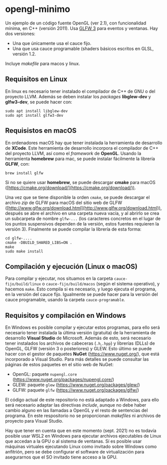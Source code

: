 # opengl-minimo

Un ejemplo de un código fuente OpenGL (ver 2.1), con funcionalidad mínima, en C++ (versión 2011).
Usa [GLFW 3](https://github.com/glfw/glfw) para eventos y ventanas. Hay dos versiones:

* Una que únicamente usa el cauce fijo.
* Una que usa cauce programable (shaders básicos escritos en GLSL, versión 1.2.

Incluye _makefile_ para macos y linux.

## Requisitos en Linux

En linux es necesario tener instalado el compilador de C++ de GNU o del proyecto LLVM.
Además se deben instalar los _packages_ **libglew-dev** y **glfw3-dev**, se puede hacer con:

```
sudo apt install libglew-dev
sudo apt install glfw3-dev
```

## Requisistos en macOS

En ordenadores macOS hay que tener instalada la herramienta de desarrollo de **XCode**.
Este herramienta de desarrollo incorpora el compilador de C++ del proyecto LLVM, así como el _framework_ de **OpenGL**.
Usando la herramienta **homebrew** para mac, se puede instalar fácilmente la librería **GLFW**, con:

```
brew install glfw
```

Si no se quiere usar **homebrew**, se puede descargar **cmake** para macOS ([https://cmake.org/download/](https://cmake.org/download/)).

Una vez que se tiene disponible la orden `cmake`, se puede descargar el archivo _zip_ de GLFW para macOS del sitio web de GLFW ([http://www.glfw.org/download.html](http://www.glfw.org/download.html)), después se abre el archivo en una carpeta nueva vacía, y al abrirlo se crea un subcarpeta de nombre `glfw-...` (los caracteres concretos en el lugar de los puntos suspensivos dependen de la versión, estos fuentes requieren la versión 3). Finalmente se puede compilar la librería de esta forma:

```
cd glfw-....
cmake -DBUILD_SHARED_LIBS=ON .
make
sudo make install
```

## Compilación y ejecución (Linux o macOS)

Para compilar y ejecutar, nos situamos en la carpeta `cauce-fijo/build/linux` o `cauce-fijo/build/macos` (según el sistema operativo), y hacemos `make`. Esto compila si es necesario, y luego ejecuta el programa, en la versión del cauce fijo. Igualmente se puede hacer para la versión del cauce programable, usando la carpeta `cauce-programable`.

## Requisitos y compilación en Windows

En Windows es posible compilar y ejecutar estos programas, para ello será necesario tener instalada la última versión (gratuita) de la herramienta de desarrollo **Visual Studio** de Microsoft. Además de esto, será necesario tener instalados los archivos de cabeceras (`.h`,`.hpp`) y librerías (DLLs) de OpenGL, GLFW (versión 3 o posteriores) y GLEW. Esto último se puede hacer con el gestor de paquetes **NuGet** (https://www.nuget.org/), que está incorporado a Visual Studio. Para más detalles se puede consultar las páginas de estos paquetes en el sitio web de NuGet:

* OpenGL: paquete `nupengl.core` (https://www.nuget.org/packages/nupengl.core/)
* GLEW: paquete `glew` (https://www.nuget.org/packages/glew/)
* GLFW: paquete `glfw` (https://www.nuget.org/packages/glfw/)

El código actual de este repositorio no está adaptado a Windows, para ello será necesario adaptar las directivas _include_, aunque no debe haber cambio alguno en las llamadas a OpenGL y el resto de sentencias del programa. En este respositorio no se proporcionan _makefiles_ ni archivos de proyecto para Visual Studio.

Hay que tener en cuenta que en este momento (sept. 2021) no es todavía posible usar WSL2 en Windows para ejecutar archivos ejecutables de Linux que accedan a la GPU o al sistema de ventanas. Sí es posible usar máquinas virtuales ejecutando Linux como invitado sobre Windows como anfitrión, pero se debe configurar el software de virtualización para asegurarnos que el SO invitado tiene acceso a la GPU.
